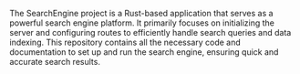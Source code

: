 The SearchEngine project is a Rust-based application that serves as a powerful search engine platform. It primarily focuses on initializing the server and configuring routes to efficiently handle search queries and data indexing. This repository contains all the necessary code and documentation to set up and run the search engine, ensuring quick and accurate search results.